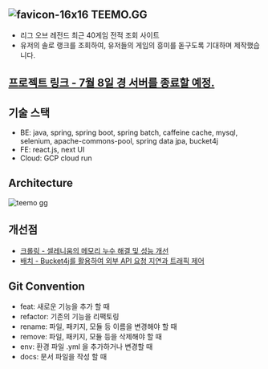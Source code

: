 ## ![favicon-16x16](https://github.com/SEJONG-TEEMO/troll-inspector/assets/37898720/8cabd591-6f93-4cd2-b53f-09090963ffa9) TEEMO.GG

- 리그 오브 레전드 최근 40게임 전적 조회 사이트
- 유저의 솔로 랭크를 조회하여, 유저들의 게임의 흥미를 돋구도록 기대하며 제작했습니다.

[프로젝트 링크 - 7월 8일 경 서버를 종료할 예정.](https://teemo.kr)
---

## 기술 스택

- BE: java, spring, spring boot, spring batch, caffeine cache, mysql, selenium, apache-commons-pool, spring data jpa,
  bucket4j
- FE: react.js, next UI
- Cloud: GCP cloud run

## Architecture

![teemo gg](https://github.com/SEJONG-TEEMO/troll-inspector/assets/37898720/7877e60e-2288-440b-ae53-5ec8b5ccefef)

## 개선점

- [크롤링 - 셀레니움의 메모리 누수 해결 및 성능 개선](https://velog.io/@swager253/TEEMO.GG-%EA%B0%9C%EB%B0%9C%EA%B8%B0-%ED%81%AC%EB%A1%A4%EB%9F%AC-%EA%B0%9C%EB%B0%9C)
- [배치 - Bucket4j를 활용하여 외부 API 요청 지연과 트래픽 제어](https://velog.io/@swager253/TEEMO.GG-%EA%B0%9C%EB%B0%9C%EA%B8%B0-%EB%B0%B0%EC%B9%98)

## Git Convention

- feat: 새로운 기능을 추가 할 때
- refactor: 기존의 기능을 리팩토링
- rename: 파일, 패키지, 모듈 등 이름을 변경해야 할 때
- remove: 파일, 패키지, 모듈 등을 삭제해야 할 때
- env: 환경 파일 .yml 을 추가하거나 변경할 때
- docs: 문서 파일을 작성 할 때